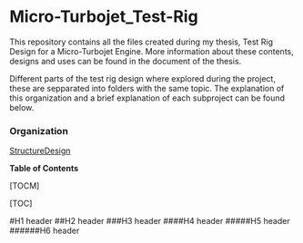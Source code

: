 # Micro-Turbojet_Test-Rig

This repository contains all the files created during my thesis, Test Rig Design for a Micro-Turbojet Engine. More information about these contents, designs and uses can be found in the document of the thesis.

Different parts of the test rig design where explored during the project, these are sepparated into folders with the same topic. The explanation of this organization and a brief explanation of each subproject can be found below.


### Organization

[StructureDesign](./StructureDesign)


**Table of Contents**

[TOCM]

[TOC]

#H1 header
##H2 header
###H3 header
####H4 header
#####H5 header
######H6 header